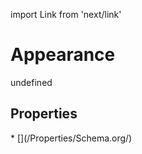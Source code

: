import Link from 'next/link'
# Appearance

undefined

## Properties

<Grid>
* [](/Properties/Schema.org/)

</Grid>

